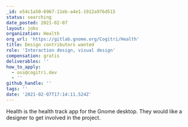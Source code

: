 ```yaml
---
_id: e54c1a50-6967-11eb-a4e1-1912a976d515
status: searching
date_posted: 2021-02-07
layout: jobs
organization: Health
org_url: 'https://gitlab.gnome.org/Cogitri/Health'
title: Design contributors wanted
role: 'Interaction design, visual design'
compensation: gratis
deliverables: ''
how_to_apply:
  - oss@cogitri.dev
  - ''
github_handle: ''
tags: ''
date: '2021-02-07T17:14:11.524Z'
---
```

Health is the health track app for the Gnome desktop. They would like a designer to get involved in the project.
